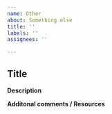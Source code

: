 ```yaml
---
name: Other
about: Something else
title: ''
labels: ''
assignees: ''

---
```


## Title

**Description**

**Additonal comments / Resources**
